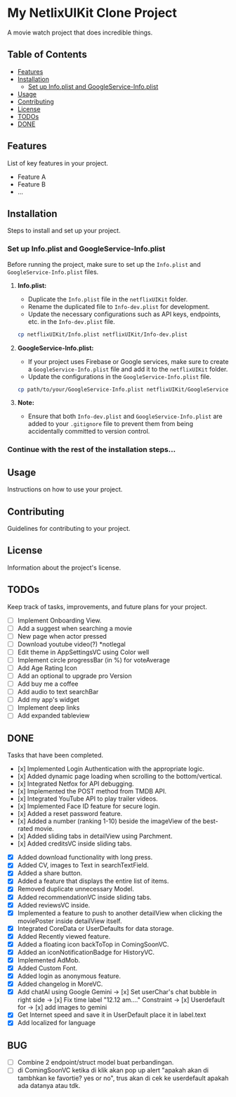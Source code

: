 # My NetlixUIKit Clone Project

A movie watch project that does incredible things.

## Table of Contents
- [Features](#features)
- [Installation](#installation)
  - [Set up Info.plist and GoogleService-Info.plist](#set-up-infoplist-and-googleservice-infoplist)
- [Usage](#usage)
- [Contributing](#contributing)
- [License](#license)
- [TODOs](#todos)
- [DONE](#done)

## Features

List of key features in your project.

- Feature A
- Feature B
- ...

## Installation

Steps to install and set up your project.

### Set up Info.plist and GoogleService-Info.plist

Before running the project, make sure to set up the `Info.plist` and `GoogleService-Info.plist` files.

1. **Info.plist:**
   - Duplicate the `Info.plist` file in the `netflixUIKit` folder.
   - Rename the duplicated file to `Info-dev.plist` for development.
   - Update the necessary configurations such as API keys, endpoints, etc. in the `Info-dev.plist` file.

   ```bash
   cp netflixUIKit/Info.plist netflixUIKit/Info-dev.plist
   ```

2. **GoogleService-Info.plist:**
   - If your project uses Firebase or Google services, make sure to create a `GoogleService-Info.plist` file and add it to the `netflixUIKit` folder.
   - Update the configurations in the `GoogleService-Info.plist` file.

   ```bash
   cp path/to/your/GoogleService-Info.plist netflixUIKit/GoogleService-Info.plist
   ```

3. **Note:**
   - Ensure that both `Info-dev.plist` and `GoogleService-Info.plist` are added to your `.gitignore` file to prevent them from being accidentally committed to version control.

### Continue with the rest of the installation steps...

## Usage

Instructions on how to use your project.

## Contributing

Guidelines for contributing to your project.

## License

Information about the project's license.

## TODOs

Keep track of tasks, improvements, and future plans for your project.

- [ ] Implement Onboarding View.
- [ ] Add a suggest when searching a movie 
- [ ] New page when actor pressed
- [ ] Download youtube video(?) *notlegal
- [ ] Edit theme in AppSettingsVC using Color well
- [ ] Implement circle progressBar (in %) for voteAverage
- [ ] Add Age Rating Icon
- [ ] Add an optional to upgrade pro Version
- [ ] Add buy me a coffee
- [ ] Add audio to text searchBar
- [ ] Add my app's widget
- [ ] Implement deep links
- [ ] Add expanded tableview
 
## DONE

Tasks that have been completed.

- [x] Implemented Login Authentication with the appropriate logic.
- [x] Added dynamic page loading when scrolling to the bottom/vertical.
- [x] Integrated Netfox for API debugging.
- [x] Implemented the POST method from TMDB API.
- [x] Integrated YouTube API to play trailer videos.
- [x] Implemented Face ID feature for secure login.
- [x] Added a reset password feature.
- [x] Added a number (ranking 1-10) beside the imageView of the best-rated movie.
- [x] Added sliding tabs in detailView using Parchment.
- [x] Added creditsVC inside sliding tabs.
- [x] Added download functionality with long press.
- [x] Added CV, images to Text in searchTextField.
- [x] Added a share button.
- [x] Added a feature that displays the entire list of items.
- [x] Removed duplicate unnecessary Model.
- [x] Added recommendationVC inside sliding tabs.
- [x] Added reviewsVC inside.
- [x] Implemented a feature to push to another detailView when clicking the moviePoster inside detailView itself.
- [x] Integrated CoreData or UserDefaults for data storage.
- [x] Added Recently viewed feature.
- [x] Added a floating icon backToTop in ComingSoonVC.
- [x] Added an iconNotificationBadge for HistoryVC.
- [x] Implemented AdMob.
- [x] Added Custom Font.
- [x] Added login as anonymous feature.
- [x] Added changelog in MoreVC.
- [x] Add chatAI using Google Gemini 
 -> [x] Set userChar's chat bubble in right side
 -> [x] Fix time label "12.12 am...." Constraint
 -> [x] Userdefault for 
 -> [x]  add images to gemini
- [x] Get Internet speed and save it in UserDefault place it in label.text
- [x] Add localized for language

## BUG

- [ ] Combine 2 endpoint/struct model buat perbandingan.
- [ ] di ComingSoonVC ketika di klik akan pop up alert "apakah akan di tambhkan ke favortie? yes or no", trus akan di cek ke userdefault apakah ada datanya atau tdk.
